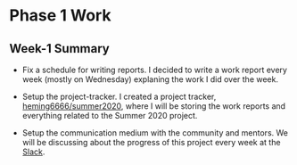 # Phase 1 Work
## Week-1 Summary

- Fix a schedule for writing reports. I decided to write a work report every week (mostly on Wednesday) explaning the work I did over the week. 

- Setup the project-tracker. I created a project tracker, [heming6666/summer2020](https://github.com/heming6666/summer2020), where I will be storing the work reports and everything related to the Summer 2020 project.

- Setup the communication medium with the community and mentors. We will be discussing about the progress of this project every week at the [Slack](hypertrons.slack.com).